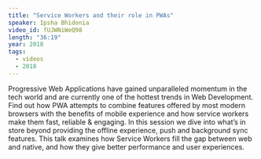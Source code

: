 ```yaml
---
title: "Service Workers and their role in PWAs"
speaker: Ipsha Bhidonia
video_id: fUJWNiWeQ98
length: "36:19"
year: 2018
tags:
  - videos
  - 2018
---
```


Progressive Web Applications have gained unparalleled momentum in the tech world and are currently one of the hottest trends in Web Development. Find out how PWA attempts to combine features offered by most modern browsers with the benefits of mobile experience and how service workers make them fast, reliable & engaging. In this session we dive into what’s in store beyond providing the offline experience, push and background sync features. This talk examines how Service Workers fill the gap between web and native, and how they give better performance and user experiences.
